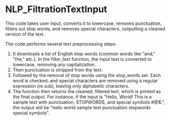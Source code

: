 # NLP_FiltrationTextInput
This code takes user input, converts it to lowercase, removes punctuation, filters out stop words, and removes special characters, outputting a cleaned version of the text.

The code performs several text preprocessing steps. 
1. It downloads a list of English stop words (common words like "and," "the," etc.). In the filter_text function, the input text is converted to lowercase, removing any capitalization.
2. Then punctuation is stripped from the text.
3. Followed by the removal of stop words using the stop_words set. Each word is checked, and special characters are removed using a regular expression (re.sub), leaving only alphabetic characters.
4.  The function then returns the cleaned, filtered text, which is printed as the final output.
For instance, if the input is "Hello, World! This is a sample text with punctuation, STOPWORDS, and special symbols #@$.", the output will be "hello world sample text punctuation stopwords special symbols".

